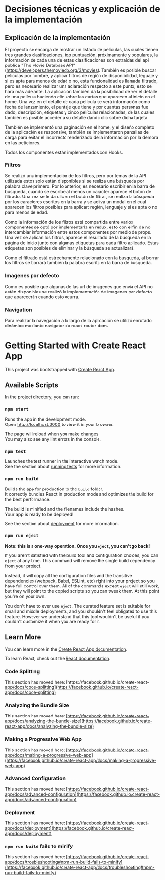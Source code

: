 # Decisiones técnicas y explicación de la implementación

## Explicación de la implementación

El proyecto se encarga de mostrar un listado de películas, las cuales tienen tres grandes clasificaciones, top puntuación, próximamente y populares, la información de cada una de estas
clasificaciones son extraídas del api publica "The Movie Database API" (https://developers.themoviedb.org/3/movies). También es posible buscar películas por nombre, y aplicar filtros de región de disponibilidad, leguaje y si es apta para menos de edad o no, esta funcionalidad es llamada filtrado, pero es necesario realizar una aclaración respecto a este punto; esto se hará más adelante. La aplicación también da la posibilidad de ver el detalle de una película haciendo clic sobre las cartas que aparecen al inicio en el home. Una vez en el detalle de cada película se verá información como fecha de lanzamiento, el puntaje que tiene y por cuantas personas fue dado, descripción, etiquetas y cinco películas relacionadas, de las cuales también es posible acceder a su detalle dando clic sobre dicha tarjeta.

También se implementó una paginación en el home, y el diseño completo de la aplicación es responsive, también se implementaron pantallas de carga para evitar el incorrecto renderizado de la información por la demora en las peticiones.

Todos los componentes están implementados con Hooks.

### Filtros

Se realizó una implementación de los filtros, pero por temas de la API utilizada estos solo están disponibles si se realiza una búsqueda por palabra clave primero. Por lo anterior, es necesario escribir en la barra de búsqueda, cuando se escribe al menos un carácter aparece el botón de filtrado. Una vez se le da clic en el botón de filtrar, se realiza la búsqueda por los caracteres escritos en la barra y se activa un modal en el cual aparecen los filtros posibles para aplicar: región, lenguaje y si es apta o no para menos de edad.

Como la información de los filtros está compartida entre varios componentes se optó por implementarla en redux, esto con el fin de no intercambiar información entre estos componentes por medio de props. Una vez se aplican los filtros, aparece el resultado de la búsqueda en la página de inicio junto con algunas etiquetas para cada filtro aplicado. Estas etiquetas son posibles de eliminar y la búsqueda se actualizará.

Como el filtrado está estrechamente relacionado con la busqueda, al borrar los filtros se borrará también la palabra escrita en la barra de busqueda.

### Imagenes por defecto

Como es posible que algunas de las url de imagenes que envía el API no estén disponibles se realizó la implementación de imagenes por defecto que aparecerán cuando esto ocurra.

### Navigation

Para realizar la navegación a lo largo de la aplicación se utilizó enrutado dinámico mediante navigator de react-router-dom.

# Getting Started with Create React App

This project was bootstrapped with [Create React App](https://github.com/facebook/create-react-app).

## Available Scripts

In the project directory, you can run:

### `npm start`

Runs the app in the development mode.\
Open [http://localhost:3000](http://localhost:3000) to view it in your browser.

The page will reload when you make changes.\
You may also see any lint errors in the console.

### `npm test`

Launches the test runner in the interactive watch mode.\
See the section about [running tests](https://facebook.github.io/create-react-app/docs/running-tests) for more information.

### `npm run build`

Builds the app for production to the `build` folder.\
It correctly bundles React in production mode and optimizes the build for the best performance.

The build is minified and the filenames include the hashes.\
Your app is ready to be deployed!

See the section about [deployment](https://facebook.github.io/create-react-app/docs/deployment) for more information.

### `npm run eject`

**Note: this is a one-way operation. Once you `eject`, you can't go back!**

If you aren't satisfied with the build tool and configuration choices, you can `eject` at any time. This command will remove the single build dependency from your project.

Instead, it will copy all the configuration files and the transitive dependencies (webpack, Babel, ESLint, etc) right into your project so you have full control over them. All of the commands except `eject` will still work, but they will point to the copied scripts so you can tweak them. At this point you're on your own.

You don't have to ever use `eject`. The curated feature set is suitable for small and middle deployments, and you shouldn't feel obligated to use this feature. However we understand that this tool wouldn't be useful if you couldn't customize it when you are ready for it.

## Learn More

You can learn more in the [Create React App documentation](https://facebook.github.io/create-react-app/docs/getting-started).

To learn React, check out the [React documentation](https://reactjs.org/).

### Code Splitting

This section has moved here: [https://facebook.github.io/create-react-app/docs/code-splitting](https://facebook.github.io/create-react-app/docs/code-splitting)

### Analyzing the Bundle Size

This section has moved here: [https://facebook.github.io/create-react-app/docs/analyzing-the-bundle-size](https://facebook.github.io/create-react-app/docs/analyzing-the-bundle-size)

### Making a Progressive Web App

This section has moved here: [https://facebook.github.io/create-react-app/docs/making-a-progressive-web-app](https://facebook.github.io/create-react-app/docs/making-a-progressive-web-app)

### Advanced Configuration

This section has moved here: [https://facebook.github.io/create-react-app/docs/advanced-configuration](https://facebook.github.io/create-react-app/docs/advanced-configuration)

### Deployment

This section has moved here: [https://facebook.github.io/create-react-app/docs/deployment](https://facebook.github.io/create-react-app/docs/deployment)

### `npm run build` fails to minify

This section has moved here: [https://facebook.github.io/create-react-app/docs/troubleshooting#npm-run-build-fails-to-minify](https://facebook.github.io/create-react-app/docs/troubleshooting#npm-run-build-fails-to-minify)
